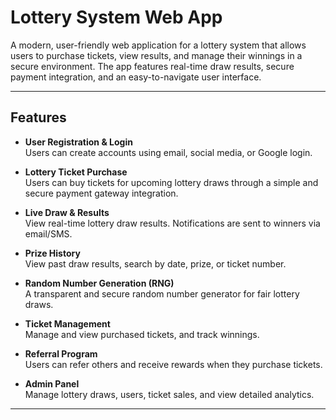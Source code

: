 # Lottery System Web App

A modern, user-friendly web application for a lottery system that allows users to purchase tickets, view results, and manage their winnings in a secure environment. The app features real-time draw results, secure payment integration, and an easy-to-navigate user interface.

---

## Features

- **User Registration & Login**  
  Users can create accounts using email, social media, or Google login.

- **Lottery Ticket Purchase**  
  Users can buy tickets for upcoming lottery draws through a simple and secure payment gateway integration.

- **Live Draw & Results**  
  View real-time lottery draw results. Notifications are sent to winners via email/SMS.

- **Prize History**  
  View past draw results, search by date, prize, or ticket number.

- **Random Number Generation (RNG)**  
  A transparent and secure random number generator for fair lottery draws.

- **Ticket Management**  
  Manage and view purchased tickets, and track winnings.

- **Referral Program**  
  Users can refer others and receive rewards when they purchase tickets.

- **Admin Panel**  
  Manage lottery draws, users, ticket sales, and view detailed analytics.

---
